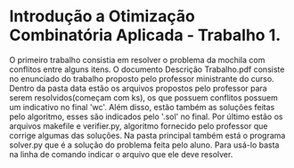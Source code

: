# Introdução a Otimização Combinatória Aplicada - Trabalho 1.

O primeiro trabalho consistia em resolver o problema da mochila com conflitos entre alguns itens.
O documento Descrição Trabalho.pdf consiste no enunciado do trabalho proposto pelo professor ministrante do curso.
Dentro da pasta data estão os arquivos propostos pelo professor para serem resolvidos(começam com ks), os que possuem conflitos possuem um indicativo no final 'wc'. Além disso, estão também as soluções feitas pelo algoritmo, esses são indicados pelo '.sol' no final. Por último estão os arquivos makefile e verifier.py, algoritmo fornecido pelo professor que corrige algumas das soluções.
Na pasta principal também está o programa solver.py que é a solução do problema feita pelo aluno. Para usá-lo basta na linha de comando indicar o arquivo que ele deve resolver.

